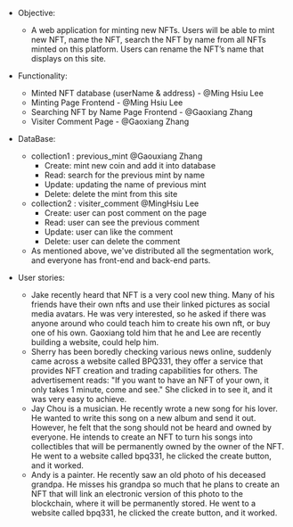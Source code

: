 - Objective:
  - A web application for minting new NFTs. Users will be able to mint new NFT, name the NFT, search the NFT by name from all NFTs minted on this platform. Users can rename the NFT’s name that displays on this site.

- Functionality:
  - Minted NFT database (userName & address) - @Ming Hsiu Lee
  - Minting Page Frontend - @Ming Hsiu Lee
  - Searching NFT by Name Page Frontend - @Gaoxiang Zhang
  - Visiter Comment Page - @Gaoxiang Zhang
- DataBase:	
  - collection1 : previous_mint @Gaouxiang Zhang
    - Create: mint new coin and add it into database
    - Read: search for the previous mint by name
    - Update: updating the name of previous mint
    - Delete: delete the mint from this site
  - collection2 : visiter_comment @MingHsiu Lee
    - Create: user can post comment on the page
    - Read: user can see the previous comment
    - Update: user can like the comment
    - Delete: user can delete the comment
  - As mentioned above, we've distributed all the segmentation work, and everyone has front-end and back-end parts.

- User stories:
  - Jake recently heard that NFT is a very cool new thing. Many of his friends have their own nfts and use their linked pictures as social media avatars. He was very interested, so he asked if there was anyone around who could teach him to create his own nft, or buy one of his own. Gaoxiang told him that he and Lee are recently building a website, could help him.
  - Sherry has been boredly checking various news online, suddenly came across a website called BPQ331, they offer a service that provides NFT creation and trading capabilities for others. The advertisement reads: "If you want to have an NFT of your own, it only takes 1 minute, come and see." She clicked in to see it, and it was very easy to achieve.
  - Jay Chou is a musician. He recently wrote a new song for his lover. He wanted to write this song on a new album and send it out. However, he felt that the song should not be heard and owned by everyone. He intends to create an NFT to turn his songs into collectibles that will be permanently owned by the owner of the NFT. He went to a website called bpq331, he clicked the create button, and it worked.
  - Andy is a painter. He recently saw an old photo of his deceased grandpa. He misses his grandpa so much that he plans to create an NFT that will link an electronic version of this photo to the blockchain, where it will be permanently stored. He went to a website called bpq331, he clicked the create button, and it worked.
